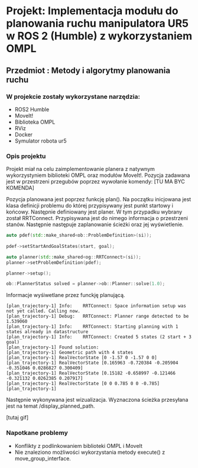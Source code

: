  # Projekt: Implementacja modułu do planowania ruchu manipulatora UR5 w ROS 2 (Humble) z wykorzystaniem OMPL  

 ## Przedmiot : Metody i algorytmy planowania ruchu

### W projekcie zostały wykorzystane narzędzia:

- ROS2 Humble
- MoveIt!
- Biblioteka OMPL
- RViz
- Docker
- Symulator robota ur5


### Opis projektu

 Projekt miał na celu zaimplementowanie planera z natywnym wykorzystyniem biblioteki OMPL oraz modułów MoveIt!. Pozycja zadawana jest w przestrzeni przegubów poprzez wywołanie komendy: [TU MA BYC KOMENDA]


Pozycja planowana jest poprzez funkcję plan(). Na początku inicjowana jest klasa definicji problemu do której przypisywany jest punkt startowy i końcowy. Następnie definiowany jest planer. W tym przypadku wybrany został RRTConnect. Przypisywana jest do nimego informacja o przestrzeni stanów. Następnie następuje zaplanowanie ścieżki oraz jej wyświetlenie.

```cpp
auto pdef(std::make_shared<ob::ProblemDefinition>(si));
    
pdef->setStartAndGoalStates(start, goal);

auto planner(std::make_shared<og::RRTConnect>(si));
planner->setProblemDefinition(pdef);

planner->setup();

ob::PlannerStatus solved = planner->ob::Planner::solve(1.0);
```
Informacje wyśiwetlane przez funckję planującą.

```
[plan_trajectory-1] Info:    RRTConnect: Space information setup was not yet called. Calling now.
[plan_trajectory-1] Debug:   RRTConnect: Planner range detected to be 1.539060
[plan_trajectory-1] Info:    RRTConnect: Starting planning with 1 states already in datastructure
[plan_trajectory-1] Info:    RRTConnect: Created 5 states (2 start + 3 goal)
[plan_trajectory-1] Found solution:
[plan_trajectory-1] Geometric path with 4 states
[plan_trajectory-1] RealVectorState [0 -1.57 0 -1.57 0 0]
[plan_trajectory-1] RealVectorState [0.165963 -0.720384 -0.205904 -0.351046 0.0286827 0.300409]
[plan_trajectory-1] RealVectorState [0.15182 -0.658997 -0.121466 -0.321132 0.0262385 0.207917]
[plan_trajectory-1] RealVectorState [0 0 0.785 0 0 -0.785]
[plan_trajectory-1] 

```

Następnie wykonywana jest wizualizacja. Wyznaczona ścieżka przesyłana jest na temat /display_planned_path.

[tutaj gif]

### Napotkane problemy

- Konflikty z podlinkowaniem biblioteki OMPL i MoveIt
- Nie znaleziono możliwości wykorzystania metody execute() z move_group_interface.
